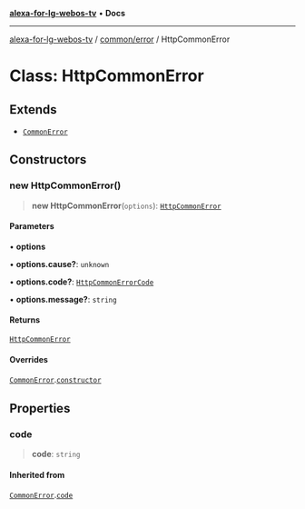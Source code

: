 [**alexa-for-lg-webos-tv**](../../../README.md) • **Docs**

***

[alexa-for-lg-webos-tv](../../../modules.md) / [common/error](../README.md) / HttpCommonError

# Class: HttpCommonError

## Extends

- [`CommonError`](CommonError.md)

## Constructors

### new HttpCommonError()

> **new HttpCommonError**(`options`): [`HttpCommonError`](HttpCommonError.md)

#### Parameters

• **options**

• **options.cause?**: `unknown`

• **options.code?**: [`HttpCommonErrorCode`](../type-aliases/HttpCommonErrorCode.md)

• **options.message?**: `string`

#### Returns

[`HttpCommonError`](HttpCommonError.md)

#### Overrides

[`CommonError`](CommonError.md).[`constructor`](CommonError.md#constructors)

## Properties

### code

> **code**: `string`

#### Inherited from

[`CommonError`](CommonError.md).[`code`](CommonError.md#code)
